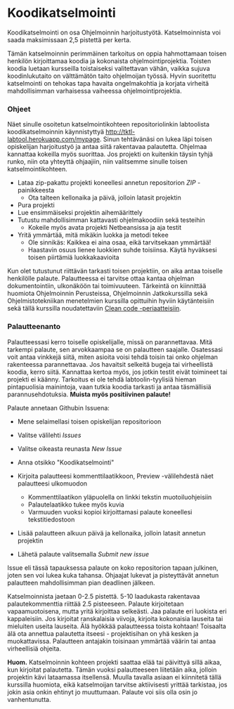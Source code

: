 ﻿# Koodikatselmointi

Koodikatselmointi on osa Ohjelmoinnin harjoitustyötä. Katselmoinnista voi saada maksimissaan 2,5 pistettä per kerta.

Tämän katselmoinnin perimmäinen tarkoitus on oppia hahmottamaan toisen henkilön kirjoittamaa koodia ja kokonaista ohjelmointiprojektia. Toisten koodia luetaan kursseilla toistaiseksi valitettavan vähän, vaikka sujuva koodinlukutaito on välttämätön taito ohjelmoijan työssä. Hyvin suoritettu katselmointi on tehokas tapa havaita ongelmakohtia ja korjata virheitä mahdollisimman varhaisessa vaiheessa ohjelmointiprojektia.

### Ohjeet

Näet sinulle osoitetun katselmointikohteen repositoriolinkin labtoolista koodikatselmoinnin käynnistyttyä http://tktl-labtool.herokuapp.com/mypage. Sinun tehtävänäsi on lukea läpi toisen opiskelijan harjoitustyö ja antaa siitä rakentavaa palautetta. Ohjelmaa kannattaa kokeilla myös suorittaa. Jos projekti on kuitenkin täysin tyhjä runko, niin ota yhteyttä ohjaajiin, niin valitsemme sinulle toisen katselmointikohteen.

* Lataa zip-pakattu projekti koneellesi annetun repositorion *ZIP* -painikkeesta
  * Ota talteen kellonaika ja päivä, jolloin latasit projektin
* Pura projekti
* Lue ensimmäiseksi projektin aihemäärittely
* Tutustu mahdollisimman kattavasti ohjelmakoodiin sekä testeihin
  * Kokeile myös avata projekti Netbeansissa ja aja testit
* Yritä ymmärtää, mitä mikäkin luokka ja metodi tekee
  * Ole sinnikäs: Kaikkea ei aina osaa, eikä tarvitsekaan ymmärtää!
  * Haastavin osuus lienee luokkien suhde toisiinsa. Käytä hyväksesi toisen piirtämiä luokkakaavioita

Kun olet tutustunut riittävän tarkasti toisen projektiin, on aika antaa toiselle henkilölle palaute. Palautteessa ei tarvitse ottaa kantaa ohjelman dokumentointiin, ulkonäköön tai toimivuuteen. Tärkeintä on kiinnittää huomiota Ohjelmoinnin Perusteissa, Ohjelmoinnin Jatkokurssilla sekä Ohjelmistotekniikan menetelmien kurssilla opittuihin hyviin käytänteisiin sekä tällä kurssilla noudatettaviin [Clean code -periaatteisiin](Koodin-laatuvaatimukset.md).

### Palautteenanto

Palautteessasi kerro toiselle opiskelijalle, missä on parannettavaa. Mitä tarkempi palaute, sen arvokkaampaa se on palautteen saajalle. Osatessasi voit antaa vinkkejä siitä, miten asioita voisi tehdä toisin tai onko ohjelman rakenteessa parannettavaa. Jos havaitsit selkeitä bugeja tai virheellistä koodia, kerro siitä. Kannattaa kertoa myös, jos jotkin testit eivät toimineet tai projekti ei käänny. Tarkoitus ei ole tehdä labtoolin-tyylisiä hieman pintapuolisia mainintoja, vaan tutkia koodia tarkasti ja antaa täsmällisiä parannusehdotuksia. **Muista myös positiivinen palaute!** 

Palaute annetaan Githubin Issuena:

* Mene selaimellasi toisen opiskelijan repositorioon

* Valitse välilehti *Issues*
* Valitse oikeasta reunasta *New Issue*
* Anna otsikko "Koodikatselmointi"
* Kirjoita palautteesi kommenttilaatikkoon, Preview -välilehdestä näet palautteesi ulkomuodon
  * Kommenttilaatikon yläpuolella on linkki tekstin muotoiluohjeisiin
  * Palautelaatikko tukee myös kuvia
  * Varmuuden vuoksi kopioi kirjoittamasi palaute koneellesi tekstitiedostoon
* Lisää palautteen alkuun päivä ja kellonaika, jolloin latasit annetun projektin
* Lähetä palaute valitsemalla *Submit new issue*

Issue eli tässä tapauksessa palaute on koko repositorion tapaan julkinen, joten sen voi lukea kuka tahansa. Ohjaajat lukevat ja pisteyttävät annetun palautteen mahdollisimman pian deadlinen jälkeen.

Katselmoinnista jaetaan 0-2.5 pistettä. 5-10 laadukasta rakentavaa palautekommenttia riittää 2.5 pisteeseen. Palaute kirjoitetaan vapaamuotoisena, mutta yritä kirjoittaa selkeästi. Jaa palaute eri luokista eri kappaleisiin. Jos kirjoitat ranskalaisia viivoja, kirjoita kokonaisia lauseita tai mieluiten useita lauseita. Älä hyökkää palautteessa toista kohtaan! Toisaalta älä ota annettua palautetta itseesi - projektisihan on yhä kesken ja muokattavissa. Palautteen antajakin toisinaan ymmärtää väärin tai antaa virheellisiä ohjeita.

**Huom.** Katselmoinnin kohteen projekti saattaa elää tai päivittyä sillä aikaa, kun kirjoitat palautetta. Tämän vuoksi palautteeseen liitetään aika, jolloin projektin kävi lataamassa itsellensä. Muulla tavalla asiaan ei kiinnitetä tällä kurssilla huomiota, eikä katselmoijan tarvitse aktiivisesti yrittää tarkistaa, jos jokin asia onkin ehtinyt jo muuttumaan. Palaute voi siis olla osin jo vanhentunutta.
